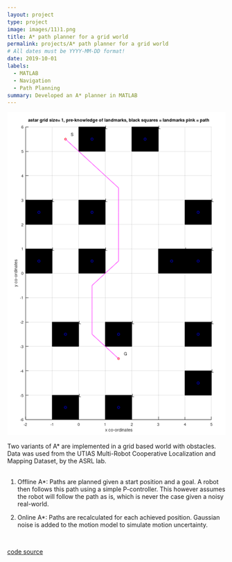 ```yaml
---
layout: project
type: project
image: images/11)1.png
title: A* path planner for a grid world
permalink: projects/A* path planner for a grid world
# All dates must be YYYY-MM-DD format!
date: 2019-10-01
labels:
  - MATLAB
  - Navigation
  - Path Planning
summary: Developed an A* planner in MATLAB
---
```


<img class="ui medium right floated rounded image" src="../images/step2_3.png">
<br>

Two variants of A* are implemented in a grid based world with obstacles. Data was used from the UTIAS Multi-Robot Cooperative Localization and Mapping Dataset, by the ASRL lab. </br>
​

1) Offline A*: Paths are planned given a start position and a goal. A robot then follows this path using a simple P-controller. This however assumes the robot will follow the path as is, which is never the case given a noisy real-world. </br>

2) Online A*: Paths are recalculated for each achieved position. Gaussian noise is added to the motion model to simulate motion uncertainty.

<br>

<a href= "https://github.com/vishwajeet-NU/ML-AI-/tree/master/a_star"> ​code source </a>

